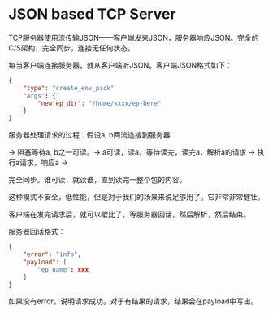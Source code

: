 # JSON based TCP Server

TCP服务器使用流传输JSON——客户端发来JSON，服务器响应JSON。完全的C/S架构，完全同步，连接无任何状态。

每当客户端连接服务器，就从客户端听JSON。客户端JSON格式如下：

```json
{
    "type": "create_env_pack"
    "args": {
        "new_ep_dir": "/home/xxxx/ep-here"
    }
}
```

服务器处理请求的过程：假设a, b两流连接到服务器

-> 阻塞等待a, b之一可读。-> a可读，读a，等待读完，读完a，解析a的请求 -> 执行a请求，响应a -> 

完全同步。谁可读，就读谁，直到读完一整个包的内容。

这种模式不安全，低性能，但是对于我们的场景来说足够用了。它非常非常健壮。

客户端在发完请求后，就可以歇比了，等服务器回话，然后解析，然后结束。

服务器回话格式：

```json
{
    "error": "info",
    "payload": [
        "ep_name": xxx
    ]
}
```

如果没有error，说明请求成功。对于有结果的请求，结果会在payload中写出。